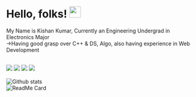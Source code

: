 # Hello, folks! <img src="https://raw.githubusercontent.com/MartinHeinz/MartinHeinz/master/wave.gif" width="30px">

My Name is Kishan Kumar, Currently an Engineering Undergrad in Electronics Major
<br>
->Having good grasp over C++ & DS, Algo, also having experience in Web Development
<br>
<br>

![](https://img.shields.io/badge/<Programming_Languages>-<C__C++__Python>-informational?style=flat&logo=<LOGO_NAME>&logoColor=white&color=2bbc8a)
![](https://img.shields.io/badge/<Web_Technologies>-<HTML5__CSS3__JS__Bootstrap__jquery>-informational?style=flat&logo=<LOGO_NAME>&logoColor=white&color=2bbc8a)
![](https://img.shields.io/badge/<OS>-<MAC__WINDOWS__LINUX>-informational?style=flat&logo=<LOGO_NAME>&logoColor=white&color=2bbc8a)
![](https://img.shields.io/badge/<TOOLS>-<ECLIPSE__XCODE__MATLAB__SUBLIME>-informational?style=flat&logo=<LOGO_NAME>&logoColor=white&color=2bbc8a)
<br>
<br>
![Github stats](https://github-readme-stats.vercel.app/api?username=kishankr7979)
<br>
![ReadMe Card](https://github-readme-stats.vercel.app/api/pin/?username=kishankr7979&repo=TheDumpArea)
<br>
<br>
<br>
<!--![counter](https://[YourEndpoint].m.pipedream.net)-->


